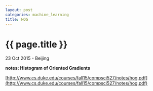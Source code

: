 ```yaml
---
layout: post
categories: machine_learning
title: HOG
---
```


{{ page.title }}
================

<p class="meta">23 Oct 2015 - Beijing</p>

**notes: Histogram of Oriented Gradients**

[http://www.cs.duke.edu/courses/fall15/compsci527/notes/hog.pdf](http://www.cs.duke.edu/courses/fall15/compsci527/notes/hog.pdf)

